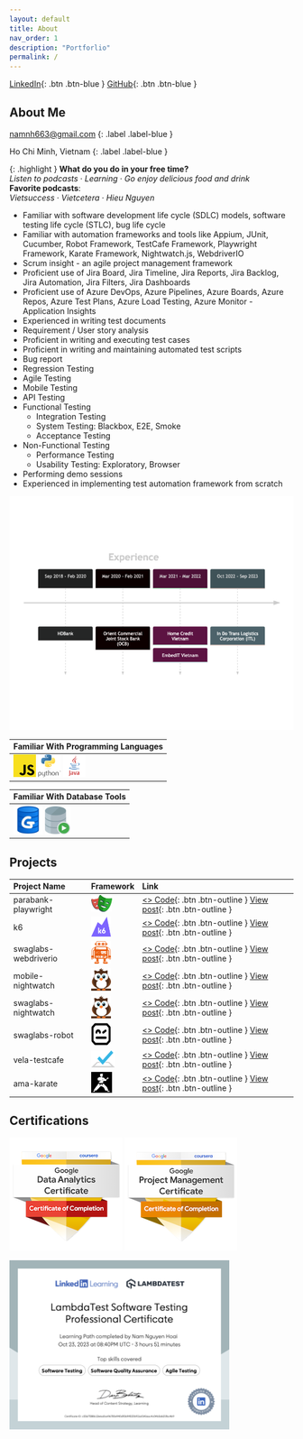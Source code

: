 ```yaml
---
layout: default
title: About
nav_order: 1
description: "Portforlio"
permalink: /
---
```


[lambdatest_certificate]: https://www.linkedin.com/learning/certificates/c5567f388c13e6a0ce96700e940d93694522b911a01416ac4c04b5d621fbc4b9

[playwright_code]: https://github.com/namnh663/parabank-playwright
[k6_code]: https://github.com/namnh663/k6
[webdriverio_code]: https://github.com/namnh663/swaglabs-webdriverio
[robot_code]: https://github.com/namnh663/swaglabs-robot
[nightwatch_mobile_code]: https://github.com/namnh663/mobile-nightwatch
[nightwatch_web_code]: https://github.com/namnh663/swaglabs-nightwatch
[testcafe_code]: https://github.com/namnh663/vela-testcafe
[karate_code]: https://github.com/namnh663/ama-karate

[playwright_post]: https://www.linkedin.com/posts/namnh663_automationtesting-playwright-qualityassurance-activity-7117946170752077824-c_f1?utm_source=share&utm_medium=member_desktop
[k6_post]: https://www.linkedin.com/posts/namnh663_k6-loadtesting-performancetesting-activity-7115444435479384064-c2_3?utm_source=share&utm_medium=member_desktop
[webdriverio_post]: https://www.linkedin.com/posts/namnh663_webdriverio-webtesting-automationtesting-activity-7104185968659759104-zRnJ?utm_source=share&utm_medium=member_desktop
[robot_post]: https://www.linkedin.com/posts/namnh663_testing-robotframework-automation-activity-7088958406123814912-VKdG?utm_source=share&utm_medium=member_desktop
[nightwatch_mobile_post]: https://www.linkedin.com/posts/namnh663_testing-nightwatchjs-automationtesting-activity-7099827651774738432-ZU4s?utm_source=share&utm_medium=member_desktop
[nightwatch_web_post]: https://www.linkedin.com/posts/namnh663_testing-nightwatchjs-automationtesting-activity-7095118586179960833-aV9G?utm_source=share&utm_medium=member_desktop
[testcafe_post]: https://www.linkedin.com/posts/namnh663_testing-testcafe-automation-activity-7005242655332855808-VDc9?utm_source=share&utm_medium=member_desktop
[karate_post]: https://www.linkedin.com/posts/namnh663_testing-automation-framework-activity-6991862237917327360-aMfZ?utm_source=share&utm_medium=member_desktop

[LinkedIn](https://www.linkedin.com/in/namnh663){: .btn .btn-blue }
[GitHub](https://github.com/namnh663){: .btn .btn-blue }

## About Me

namnh663@gmail.com
{: .label .label-blue }

Ho Chi Minh, Vietnam
{: .label .label-blue }

{: .highlight }
**What do you do in your free time?** <br> *Listen to podcasts* · *Learning* · *Go enjoy delicious food and drink* <br> **Favorite podcasts**: <br> *Vietsuccess* · *Vietcetera* · *Hieu Nguyen*

- Familiar with software development life cycle (SDLC) models, software testing life cycle (STLC), bug life cycle
- Familiar with automation frameworks and tools like Appium, JUnit, Cucumber, Robot Framework, TestCafe Framework, Playwright Framework, Karate Framework, Nightwatch.js, WebdriverIO
- Scrum insight - an agile project management framework
- Proficient use of Jira Board, Jira Timeline, Jira Reports, Jira Backlog, Jira Automation, Jira Filters, Jira Dashboards
- Proficient use of Azure DevOps, Azure Pipelines, Azure Boards, Azure Repos, Azure Test Plans, Azure Load Testing, Azure Monitor - Application Insights
- Experienced in writing test documents
- Requirement / User story analysis
- Proficient in writing and executing test cases
- Proficient in writing and maintaining automated test scripts
- Bug report
- Regression Testing
- Agile Testing
- Mobile Testing
- API Testing
- Functional Testing
  - Integration Testing
  - System Testing: Blackbox, E2E, Smoke
  - Acceptance Testing
- Non-Functional Testing
  - Performance Testing
  - Usability Testing: Exploratory, Browser
- Performing demo sessions
- Experienced in implementing test automation framework from scratch

![](/assets/images/exp.png)

| Familiar With Programming Languages |
|:--------------------------------------------------------------------------------------|
| <img src="/assets/images/js.png" width="40" height="40"> <img src="/assets/images/python.svg" width="40" height="40"> <img src="/assets/images/java.svg" width="40" height="40"> |

| Familiar With Database Tools |
|:--------------------------------------------------------------------------------------|
| <img src="/assets/images/dbgate.png" width="52" height="52"> <img src="/assets/images/sql-developer.png" width="45" height="50"> |

## Projects

| Project Name         | Framework                                                         | Link                      |
|:---------------------|:------------------------------------------------------------------|:--------------------------|
| parabank-playwright  | <img src="/assets/images/playwright.png" width="37" height="30">          | [<> Code][playwright_code]{: .btn .btn-outline } [View post][playwright_post]{: .btn .btn-outline }|
| k6                   | <img src="/assets/images/k6.png" width="35" height="35">          | [<> Code][k6_code]{: .btn .btn-outline } [View post][k6_post]{: .btn .btn-outline }|
| swaglabs-webdriverio | <img src="/assets/images/webdriverio.png" width="35" height="40"> | [<> Code][webdriverio_code]{: .btn .btn-outline } [View post][webdriverio_post]{: .btn .btn-outline }|
| mobile-nightwatch    | <img src="/assets/images/nightwatch.png" width="35" height="40">  | [<> Code][nightwatch_mobile_code]{: .btn .btn-outline } [View post][nightwatch_mobile_post]{: .btn .btn-outline }|
| swaglabs-nightwatch  | <img src="/assets/images/nightwatch.png" width="35" height="40">  | [<> Code][nightwatch_web_code]{: .btn .btn-outline } [View post][nightwatch_web_post]{: .btn .btn-outline }|
| swaglabs-robot       | <img src="/assets/images/robot.png" width="35" height="40">       | [<> Code][robot_code]{: .btn .btn-outline } [View post][robot_post]{: .btn .btn-outline }|
| vela-testcafe        | <img src="/assets/images/testcafe.png" width="42" height="30">    | [<> Code][testcafe_code]{: .btn .btn-outline } [View post][testcafe_post]{: .btn .btn-outline }|
| ama-karate           | <img src="/assets/images/karate.png" width="37" height="37">      | [<> Code][karate_code]{: .btn .btn-outline } [View post][karate_post]{: .btn .btn-outline }|

## Certifications

![](/assets/images/google-data-analytics-certificate.png)
![](/assets/images/google-project-management-certificate.png)

<img src="/assets/images/lambda-test-certificate.png" width="390" height="300">